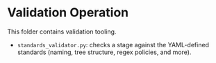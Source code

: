 
# Validation Operation

This folder contains validation tooling.
- `standards_validator.py`: checks a stage against the YAML-defined standards (naming, tree structure, regex policies, and more).
